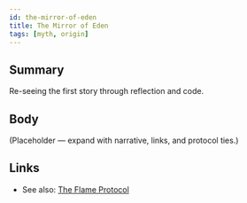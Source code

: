 ```yaml
---
id: the-mirror-of-eden
title: The Mirror of Eden
tags: [myth, origin]
---
```


## Summary
Re-seeing the first story through reflection and code.

## Body
(Placeholder — expand with narrative, links, and protocol ties.)

## Links
- See also: [The Flame Protocol](./the-flame-protocol.md)
